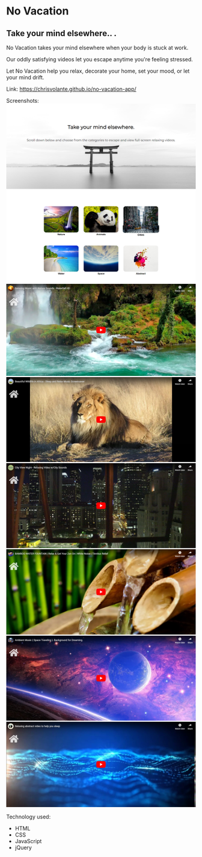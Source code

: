 # No Vacation

## Take your mind elsewhere.. .

No Vacation takes your mind elsewhere when your body is stuck at work. 

Our oddly satisfying videos let you escape anytime you're feeling stressed.

Let No Vacation help you relax, decorate your home, set your mood, or let your mind drift.

Link: https://chrisvolante.github.io/no-vacation-app/

Screenshots:
![landing](/screenshots/landing.png)
![nature](/screenshots/nature.png)
![animals](/screenshots/animals.png)
![cities](/screenshots/cities.png)
![water](/screenshots/water.png)
![space](/screenshots/space.png)
![abstract](/screenshots/abstract.png)

Technology used:
* HTML
* CSS
* JavaScript
* jQuery
